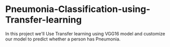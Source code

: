 # Pneumonia-Classification-using-Transfer-learning
In this project we'll Use Transfer learning using VGG16 model and customize our model to predict whether a person has Pneumonia.
